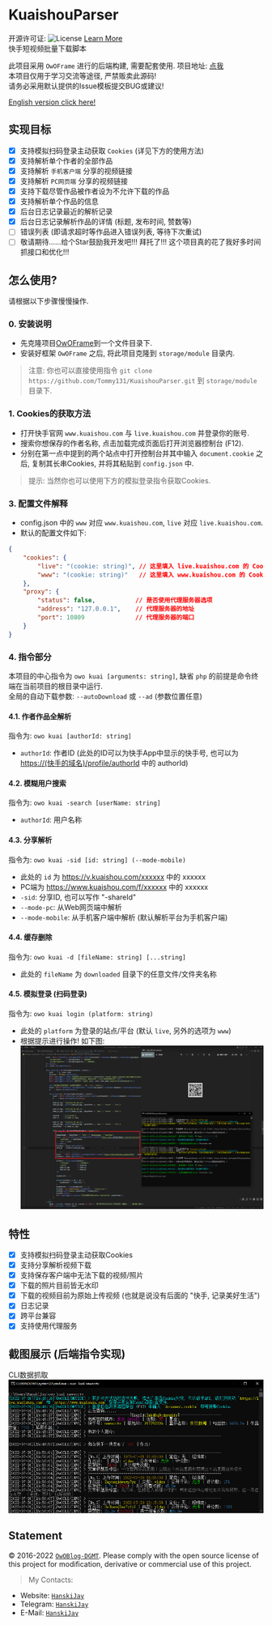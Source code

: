 # KuaishouParser

开源许可证: ![License](https://img.shields.io/badge/License-Apache%202.0-blue.svg) [Learn More](https://opensource.org/licenses/Apache-2.0)  
快手短视频批量下载脚本

此项目采用 `OwOFrame` 进行的后端构建, 需要配套使用. 项目地址: [点我](https://github.com/Tommy131/OwOFrame)  
本项目仅用于学习交流等途径, 严禁贩卖此源码!  
请务必采用默认提供的Issue模板提交BUG或建议!  

[English version click here!](README_EN.md)

## 实现目标

- [x] 支持模拟扫码登录主动获取 `Cookies` (详见下方的使用方法)
- [x] 支持解析单个作者的全部作品
- [x] 支持解析 `手机客户端` 分享的视频链接
- [x] 支持解析 `PC网页端` 分享的视频链接
- [x] 支持下载尽管作品被作者设为不允许下载的作品
- [x] 支持解析单个作品的信息
- [x] 后台日志记录最近的解析记录
- [x] 后台日志记录解析作品的详情 (标题, 发布时间, 赞数等)
- [ ] 错误列表 (即请求超时等作品进入错误列表, 等待下次重试)
- [ ] 敬请期待......给个Star鼓励我开发吧!!! 拜托了!!! 这个项目真的花了我好多时间抓接口和优化!!!

## 怎么使用?

请根据以下步骤慢慢操作.

### 0. 安装说明

- 先克隆项目[OwOFrame](https://github.com/Tommy131/OwOFrame)到一个文件目录下.
- 安装好框架 `OwOFrame` 之后, 将此项目克隆到 `storage/module` 目录内.

> 注意: 你也可以直接使用指令 `git clone https://github.com/Tommy131/KuaishouParser.git` 到 `storage/module` 目录下.

### 1. Cookies的获取方法

- 打开快手官网 `www.kuaishou.com` 与 `live.kuaishou.com` 并登录你的账号.
- 搜索你想保存的作者名称, 点击加载完成页面后打开浏览器控制台 (F12).
- 分别在第一点中提到的两个站点中打开控制台并其中输入 `document.cookie` 之后, 复制其长串Cookies, 并将其粘贴到 `config.json` 中.

> 提示: 当然你也可以使用下方的模拟登录指令获取Cookies.

### 3. 配置文件解释

- config.json 中的 `www` 对应 `www.kuaishou.com`, `live` 对应 `live.kuaishou.com`.
- 默认的配置文件如下:

``` json
{
    "cookies": {
        "live": "(cookie: string)", // 这里填入 live.kuaishou.com 的 Cookies
        "www": "(cookie: string)"   // 这里填入 www.kuaishou.com 的 Cookies
    },
    "proxy": {
        "status": false,           // 是否使用代理服务器选项
        "address": "127.0.0.1",    // 代理服务器的地址
        "port": 10809              // 代理服务器的端口
    }
}
```

### 4. 指令部分

本项目的中心指令为 `owo kuai [arguments: string]`, 缺省 `php` 的前提是命令终端在当前项目的根目录中运行.  
全局的自动下载参数: `--autoDownload` 或 `--ad` (参数位置任意)

#### 4.1. 作者作品全解析

指令为:  `owo kuai [authorId: string]`  

- `authorId`: 作者ID (此处的ID可以为快手App中显示的快手号, 也可以为 <https://(快手的域名)/profile/authorId> 中的 authorId)

#### 4.2. 模糊用户搜索

指令为:  `owo kuai -search [userName: string]`  

- `authorId`: 用户名称

#### 4.3. 分享解析

指令为: `owo kuai -sid [id: string] (--mode-mobile)`

- 此处的 `id` 为 <https://v.kuaishou.com/xxxxxx> 中的 xxxxxx
- PC端为 <https://www.kuaishou.com/f/xxxxxx> 中的 xxxxxx
- `-sid`: 分享ID, 也可以写作 "-shareId"
- `--mode-pc`: 从Web网页端中解析
- `--mode-mobile`: 从手机客户端中解析 (默认解析平台为手机客户端)

#### 4.4. 缓存删除

指令为: `owo kuai -d [fileName: string] [...string]`

- 此处的 `fileName` 为 `downloaded` 目录下的任意文件/文件夹名称

#### 4.5. 模拟登录 (扫码登录)

指令为: `owo kuai login (platform: string)`

- 此处的 `platform` 为登录的站点/平台 (默认 `live`, 另外的选项为 `www`)
- 根据提示进行操作! 如下图:
![登录操作](.repo/img/tested_web_login.png)

## 特性

- [x] 支持模拟扫码登录主动获取Cookies
- [x] 支持分享解析视频下载
- [x] 支持保存客户端中无法下载的视频/照片
- [x] 下载的照片目前皆无水印
- [x] 下载的视频目前为原始上传视频 (也就是说没有后面的 "快手, 记录美好生活")
- [x] 日志记录
- [x] 跨平台兼容
- [x] 支持使用代理服务

## 截图展示 (后端指令实现)

CLI数据抓取  
![CLI数据抓取](.repo/img/cli-command.png)

## Statement

&copy; 2016-2022 [`OwOBlog-DGMT`](https://www.owoblog.com). Please comply with the open source license of this project for modification, derivative or commercial use of this project.

> My Contacts:

- Website: [`HanskiJay`](https://www.owoblog.com)
- Telegram: [`HanskiJay`](https://t.me/HanskiJay)
- E-Mail: [`HanskiJay`](mailto:support@owoblog.com)
